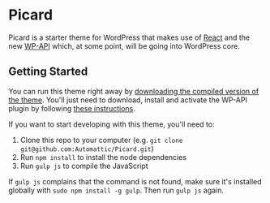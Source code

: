 # Picard

Picard is a starter theme for WordPress that makes use of [React](http://facebook.github.io/react/) and the new [WP-API](http://wp-api.org/) which, at some point, will be going into WordPress core.

## Getting Started

You can run this theme right away by [downloading the compiled version of the theme](http://picardtheme.com/wp-content/uploads/2015/01/picard.zip). You'll just need to download, install and activate the WP-API plugin by following [these instructions](https://github.com/WP-API/WP-API/tree/master#installation).

If you want to start developing with this theme, you'll need to:

1. Clone this repo to your computer (e.g. `git clone git@github.com:Automattic/Picard.git`)
1. Run `npm install` to install the node dependencies
1. Run `gulp js` to compile the JavaScript

If `gulp js` complains that the command is not found, make sure it's installed globally with `sudo npm install -g gulp`. Then run `gulp js` again.